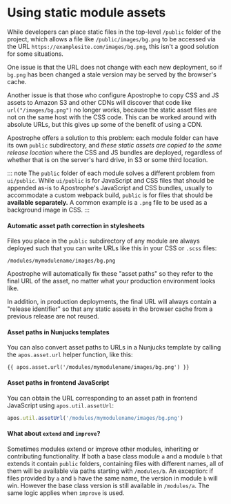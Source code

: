 # Using static module assets

While developers can place static files in the top-level `/public` folder of the project, which allows a file like `/public/images/bg.png` to be accessed via the URL `https://examplesite.com/images/bg.png`, this isn't a good solution for some situations.

One issue is that the URL does not change with each new deployment, so if `bg.png` has been changed a stale version may be served by the browser's cache.

Another issue is that those who configure Apostrophe to copy CSS and JS assets to Amazon S3 and other CDNs will discover that code like `url("/images/bg.png")` no longer works, because the static asset files are not on the same host with the CSS code. This can be worked around with absolute URLs, but this gives up some of the benefit of using a CDN.

Apostrophe offers a solution to this problem: each module folder can have its own `public` subdirectory, and *these static assets are copied to the same release location* where the CSS and JS bundles are deployed, regardless of whether that is on the server's hard drive, in S3 or some third location.

::: note
The `public` folder of each module solves a different problem from `ui/public`. While `ui/public` is for JavaScript and CSS files that should be appended as-is to Apostrophe's JavaScript and CSS bundles, usually to accommodate a custom webpack build, `public` is for files that should be **available separately.** A common example is a `.png` file to be used as a background image in CSS.
:::

#### Automatic asset path correction in stylesheets

Files you place in the `public` subdirectory of any module are always deployed such that you can write URLs like this in your CSS or `.scss` files:

`/modules/mymodulename/images/bg.png`

Apostrophe will automatically fix these "asset paths" so they refer to the final URL of the asset, no matter what your production environment looks like.

In addition, in production deployments, the final URL will always contain a "release identifier" so that any static assets in the browser cache from a previous release are not reused.

#### Asset paths in Nunjucks templates

You can also convert asset paths to URLs in a Nunjucks template by calling the `apos.asset.url` helper function, like this:

```django
{{ apos.asset.url('/modules/mymodulename/images/bg.png') }}
```

#### Asset paths in frontend JavaScript

You can obtain the URL corresponding to an asset path in frontend JavaScript using `apos.util.assetUrl`:

```javascript
apos.util.assetUrl('/modules/mymodulename/images/bg.png')
```

#### What about `extend` and `improve`?

Sometimes modules extend or improve other modules, inheriting or contributing
functionality. If both a base class module `a` and a module `b` that extends it contain
`public` folders, containing files with different names, all of them will be available via paths starting with `/modules/b`. An exception: if files provided by `a` and `b` have the same name, the version in module `b` will win. However the base class version is still available in `/modules/a`. The same logic applies when `improve` is used.
